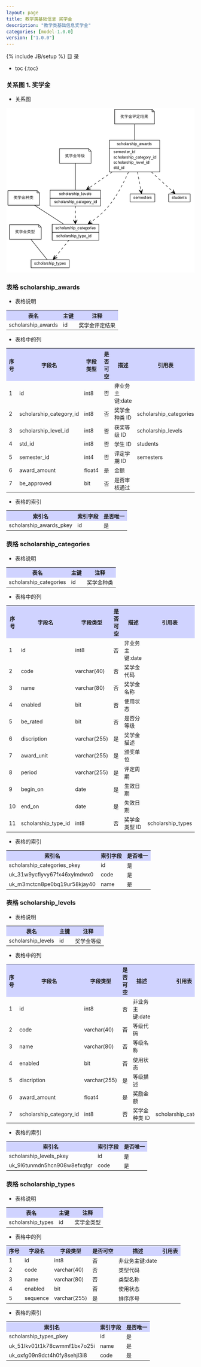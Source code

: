 ```yaml
---
layout: page
title: 教学类基础信息 奖学金
description: "教学类基础信息奖学金"
categories: [model-1.0.0]
version: ["1.0.0"]
---
```

{% include JB/setup %}
 目  录

* toc
{:toc}


### 关系图 1. 奖学金
  * 关系图
  
![奖学金](images/scholarship.png)



### 表格 scholarship_awards

  * 表格说明

<table class="table table-bordered table-striped table-condensed">
<tr><th style="background-color:#D0D3FF">表名</th><th style="background-color:#D0D3FF">主键</th><th style="background-color:#D0D3FF">注释</th>  </tr>
<tr><td>scholarship_awards</td><td>id</td><td>奖学金评定结果</td>  </tr>
</table>

  * 表格中的列

<table class="table table-bordered table-striped table-condensed">
<tr><th style="background-color:#D0D3FF">序号</th><th style="background-color:#D0D3FF">字段名</th><th style="background-color:#D0D3FF">字段类型</th><th style="background-color:#D0D3FF">是否可空</th><th style="background-color:#D0D3FF">描述</th><th style="background-color:#D0D3FF">引用表</th>  </tr>
<tr><td>1</td><td>id</td><td>int8</td><td>否</td><td>非业务主键:date</td><td></td>  </tr>
<tr><td>2</td><td>scholarship_category_id</td><td>int8</td><td>否</td><td>奖学金种类 ID</td><td>scholarship_categories</td>  </tr>
<tr><td>3</td><td>scholarship_level_id</td><td>int8</td><td>否</td><td>获奖等级 ID</td><td>scholarship_levels</td>  </tr>
<tr><td>4</td><td>std_id</td><td>int8</td><td>否</td><td>学生 ID</td><td>students</td>  </tr>
<tr><td>5</td><td>semester_id</td><td>int4</td><td>否</td><td>评定学期 ID</td><td>semesters</td>  </tr>
<tr><td>6</td><td>award_amount</td><td>float4</td><td>是</td><td>金额</td><td></td>  </tr>
<tr><td>7</td><td>be_approved</td><td>bit</td><td>否</td><td>是否审核通过</td><td></td>  </tr>
</table>

 
  * 表格的索引

<table class="table table-bordered table-striped table-condensed">
  <tr>
<th style="background-color:#D0D3FF">索引名</th><th style="background-color:#D0D3FF">索引字段</th><th style="background-color:#D0D3FF">是否唯一</th>  </tr>
<tr><td>scholarship_awards_pkey</td><td>id&nbsp;</td><td>是</td>  </tr>
</table>

### 表格 scholarship_categories

  * 表格说明

<table class="table table-bordered table-striped table-condensed">
<tr><th style="background-color:#D0D3FF">表名</th><th style="background-color:#D0D3FF">主键</th><th style="background-color:#D0D3FF">注释</th>  </tr>
<tr><td>scholarship_categories</td><td>id</td><td>奖学金种类</td>  </tr>
</table>

  * 表格中的列

<table class="table table-bordered table-striped table-condensed">
<tr><th style="background-color:#D0D3FF">序号</th><th style="background-color:#D0D3FF">字段名</th><th style="background-color:#D0D3FF">字段类型</th><th style="background-color:#D0D3FF">是否可空</th><th style="background-color:#D0D3FF">描述</th><th style="background-color:#D0D3FF">引用表</th>  </tr>
<tr><td>1</td><td>id</td><td>int8</td><td>否</td><td>非业务主键:date</td><td></td>  </tr>
<tr><td>2</td><td>code</td><td>varchar(40)</td><td>否</td><td>奖学金代码</td><td></td>  </tr>
<tr><td>3</td><td>name</td><td>varchar(80)</td><td>否</td><td>奖学金名称</td><td></td>  </tr>
<tr><td>4</td><td>enabled</td><td>bit</td><td>否</td><td>使用状态</td><td></td>  </tr>
<tr><td>5</td><td>be_rated</td><td>bit</td><td>否</td><td>是否分等级</td><td></td>  </tr>
<tr><td>6</td><td>discription</td><td>varchar(255)</td><td>是</td><td>奖学金描述</td><td></td>  </tr>
<tr><td>7</td><td>award_unit</td><td>varchar(255)</td><td>是</td><td>颁奖单位</td><td></td>  </tr>
<tr><td>8</td><td>period</td><td>varchar(255)</td><td>是</td><td>评定周期</td><td></td>  </tr>
<tr><td>9</td><td>begin_on</td><td>date</td><td>是</td><td>生效日期</td><td></td>  </tr>
<tr><td>10</td><td>end_on</td><td>date</td><td>是</td><td>失效日期</td><td></td>  </tr>
<tr><td>11</td><td>scholarship_type_id</td><td>int8</td><td>否</td><td>奖学金类型 ID</td><td>scholarship_types</td>  </tr>
</table>

 
  * 表格的索引

<table class="table table-bordered table-striped table-condensed">
  <tr>
<th style="background-color:#D0D3FF">索引名</th><th style="background-color:#D0D3FF">索引字段</th><th style="background-color:#D0D3FF">是否唯一</th>  </tr>
<tr><td>scholarship_categories_pkey</td><td>id&nbsp;</td><td>是</td>  </tr>
<tr><td>uk_31w9ycflyvy67fx46xylmdwx0</td><td>code&nbsp;</td><td>是</td>  </tr>
<tr><td>uk_m3mctcn8pe0bq19ur58kjay40</td><td>name&nbsp;</td><td>是</td>  </tr>
</table>

### 表格 scholarship_levels

  * 表格说明

<table class="table table-bordered table-striped table-condensed">
<tr><th style="background-color:#D0D3FF">表名</th><th style="background-color:#D0D3FF">主键</th><th style="background-color:#D0D3FF">注释</th>  </tr>
<tr><td>scholarship_levels</td><td>id</td><td>奖学金等级</td>  </tr>
</table>

  * 表格中的列

<table class="table table-bordered table-striped table-condensed">
<tr><th style="background-color:#D0D3FF">序号</th><th style="background-color:#D0D3FF">字段名</th><th style="background-color:#D0D3FF">字段类型</th><th style="background-color:#D0D3FF">是否可空</th><th style="background-color:#D0D3FF">描述</th><th style="background-color:#D0D3FF">引用表</th>  </tr>
<tr><td>1</td><td>id</td><td>int8</td><td>否</td><td>非业务主键:date</td><td></td>  </tr>
<tr><td>2</td><td>code</td><td>varchar(40)</td><td>否</td><td>等级代码</td><td></td>  </tr>
<tr><td>3</td><td>name</td><td>varchar(80)</td><td>否</td><td>等级名称</td><td></td>  </tr>
<tr><td>4</td><td>enabled</td><td>bit</td><td>否</td><td>使用状态</td><td></td>  </tr>
<tr><td>5</td><td>discription</td><td>varchar(255)</td><td>是</td><td>等级描述</td><td></td>  </tr>
<tr><td>6</td><td>award_amount</td><td>float4</td><td>是</td><td>奖励金额</td><td></td>  </tr>
<tr><td>7</td><td>scholarship_category_id</td><td>int8</td><td>否</td><td>奖学金种类 ID</td><td>scholarship_categories</td>  </tr>
</table>

 
  * 表格的索引

<table class="table table-bordered table-striped table-condensed">
  <tr>
<th style="background-color:#D0D3FF">索引名</th><th style="background-color:#D0D3FF">索引字段</th><th style="background-color:#D0D3FF">是否唯一</th>  </tr>
<tr><td>scholarship_levels_pkey</td><td>id&nbsp;</td><td>是</td>  </tr>
<tr><td>uk_9l6tunmdn5hcn908w8efxqfgr</td><td>code&nbsp;</td><td>是</td>  </tr>
</table>

### 表格 scholarship_types

  * 表格说明

<table class="table table-bordered table-striped table-condensed">
<tr><th style="background-color:#D0D3FF">表名</th><th style="background-color:#D0D3FF">主键</th><th style="background-color:#D0D3FF">注释</th>  </tr>
<tr><td>scholarship_types</td><td>id</td><td>奖学金类型</td>  </tr>
</table>

  * 表格中的列

<table class="table table-bordered table-striped table-condensed">
<tr><th style="background-color:#D0D3FF">序号</th><th style="background-color:#D0D3FF">字段名</th><th style="background-color:#D0D3FF">字段类型</th><th style="background-color:#D0D3FF">是否可空</th><th style="background-color:#D0D3FF">描述</th><th style="background-color:#D0D3FF">引用表</th>  </tr>
<tr><td>1</td><td>id</td><td>int8</td><td>否</td><td>非业务主键:date</td><td></td>  </tr>
<tr><td>2</td><td>code</td><td>varchar(40)</td><td>否</td><td>类型代码</td><td></td>  </tr>
<tr><td>3</td><td>name</td><td>varchar(80)</td><td>否</td><td>类型名称</td><td></td>  </tr>
<tr><td>4</td><td>enabled</td><td>bit</td><td>否</td><td>使用状态</td><td></td>  </tr>
<tr><td>5</td><td>sequence</td><td>varchar(255)</td><td>是</td><td>排序序号</td><td></td>  </tr>
</table>

 
  * 表格的索引

<table class="table table-bordered table-striped table-condensed">
  <tr>
<th style="background-color:#D0D3FF">索引名</th><th style="background-color:#D0D3FF">索引字段</th><th style="background-color:#D0D3FF">是否唯一</th>  </tr>
<tr><td>scholarship_types_pkey</td><td>id&nbsp;</td><td>是</td>  </tr>
<tr><td>uk_51lkv01t1k78cwmmf1bx7o25i</td><td>name&nbsp;</td><td>是</td>  </tr>
<tr><td>uk_oxfg09n9dct4h0fy8sehjl3i8</td><td>code&nbsp;</td><td>是</td>  </tr>
</table>
